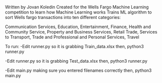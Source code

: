 Written by Jovan Koledin
Created for the Wells Fargo Machine Learning competition to learn how Machine Learning works
Trains ML algorithm to sort Wells fargo transactions into ten different categories:

Communication Services, Education, Entertainment, Finance, Health and Community Service, Property and Business Services, Retail Trade, Services to Transport,
Trade and Professional and Personal Services, Travel

To run:
-Edit runner.py so it is grabbing Train_data.xlsx then,
python3 runner.py 

-Edit runner.py so it is grabbing Test_data.xlsx then,
python3 runner.py

-Edit main.py making sure you entered filenames correctly then,
python3 main.py


